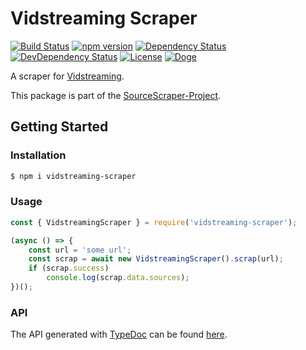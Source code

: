 # Vidstreaming Scraper

[![Build Status](https://travis-ci.org/OpenByteDev/SourceScraper.svg?branch=master)](https://travis-ci.org/OpenByteDev/SourceScraper)
[![npm version](https://badge.fury.io/js/vidstreaming-scraper.svg)](https://www.npmjs.com/package/vidstreaming-scraper)
[![Dependency Status](https://david-dm.org/OpenByteDev/SourceScraper/status.svg?path=packages%2Fvidstreaming-scraper)](https://david-dm.org/OpenByteDev/SourceScraper?path=packages%2Fvidstreaming-scraper)
[![DevDependency Status](https://david-dm.org/OpenByteDev/SourceScraper/dev-status.svg?path=packages%2Fvidstreaming-scraper)](https://david-dm.org/OpenByteDev/SourceScraper?path=packages%2Fvidstreaming-scraper&type=dev)
[![License](https://img.shields.io/github/license/mashape/apistatus.svg)](https://opensource.org/licenses/MIT)
[![Doge](https://img.shields.io/badge/doge-wow-yellow.svg)]()

A scraper for [Vidstreaming](https://vidstreaming.io/).

This package is part of the [SourceScraper-Project](https://github.com/OpenByteDev/SourceScraper).


## Getting Started
### Installation
```bash
$ npm i vidstreaming-scraper
```


### Usage

```js
const { VidstreamingScraper } = require('vidstreaming-scraper');

(async () => {
    const url = 'some url';
    const scrap = await new VidstreamingScraper().scrap(url);
    if (scrap.success)
        console.log(scrap.data.sources);
})();
```


### API
The API generated with [TypeDoc](http://typedoc.org/) can be found [here](https://openbytedev.github.io/SourceScraper/packages/vidstreaming-scraper/docs/).
